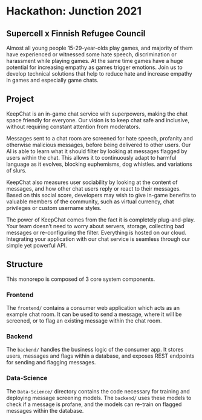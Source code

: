 # Hackathon: Junction 2021

## Supercell x Finnish Refugee Council

Almost all young people 15-29-year-olds play games, and majority of them have experienced or witnessed some hate speech, discrimination or harassment while playing games. At the same time games have a huge potential for increasing empathy as games trigger emotions. Join us to develop technical solutions that help to reduce hate and increase empathy in games and especially game chats.

## Project

KeepChat is an in-game chat service with superpowers, making the chat space friendly for everyone. Our vision is to keep chat safe and inclusive, without requiring constant attention from moderators.

Messages sent to a chat room are screened for hate speech, profanity and otherwise malicious messages, before being delivered to other users. Our AI is able to learn what it should filter by looking at messages flagged by users within the chat. This allows it to continuously adapt to harmful language as it evolves, blocking euphemisms, dog whistles. and variations of slurs.

KeepChat also measures user sociability by looking at the content of messages, and how other chat users reply or react to their messages. Based on this social score, developers may wish to give in-game benefits to valuable members of the community, such as virtual currency, chat privileges or custom username styles.

The power of KeepChat comes from the fact it is completely plug-and-play. Your team doesn’t need to worry about servers, storage, collecting bad messages or re-configuring the filter. Everything is hosted on our cloud. Integrating your application with our chat service is seamless through our simple yet powerful API.

## Structure

This monorepo is composed of 3 core system components.

### Frontend

The `frontend/` contains a consumer web application which acts as an example chat room. It can be used to send a message, where it will be screened, or to flag an existing message within the chat room.

### Backend

The `backend/` handles the business logic of the consumer app. It stores users, messages and flags within a database, and exposes REST endpoints for sending and flagging messages.

### Data-Science

The `Data-Science/` directory contains the code necessary for training and deploying message screening models. The `backend/` uses these models to check if a message is profane, and the models can re-train on flagged messages within the database.
